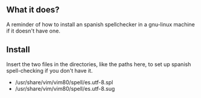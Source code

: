 <!---  -->
<!---       dP                dP       dP                                                          dP          -->
<!---       88                88       88                                                          88          -->
<!---       88d888b. .d8888b. 88d888b. 88d888b. .d8888b. .d8888b. .d8888b. .d8888b. .d8888b. .d888b88 .d8888b. -->
<!---       88'  `88 88'  `88 88'  `88 88'  `88 88ooood8 Y8ooooo. 88'  `"" 88'  `"" 88'  `88 88'  `88 88ooood8 -->
<!---       88    88 88.  .88 88.  .88 88.  .88 88.  ...       88 88.  ... 88.  ... 88.  .88 88.  .88 88.  ... -->
<!---       dP    dP `88888P' 88Y8888' 88Y8888' `88888P' `88888P' `88888P' `88888P' `88888P' `88888P8 `88888P' -->
<!---                                                                                                    -->
<!---                                                                                             -->
<!---                                   i8@@8Li.                t@8000                                   -->
<!---                                 .GitL:::GGGC;             G8ifGt80LtL11,.                          -->
<!---                                  C,Li;i8i;Ci:ti  i11i:;i::i00ii;;ifffi;;f@8                        -->
<!---                                  ,L;0L88iCf;L01f.   ,;  ifG0101f0t:;:;;;1GC                        -->
<!---                                    t@80CL0LfC,    ,1i :;ii CGti1;G8fi::fCiL:                       -->
<!---                                      L0C11tGf;      ,1;   L .;:.         Lii                       -->
<!---                                      ,i0fLGt;f1.    t:                    1.                       -->
<!---                                    ;0C8Li;t88L;:,,i  :t,          :1 .,  .t                        -->
<!---                                  18i;i;1fC8tL,      .             ,  1. :L                         -->
<!---                                1C:;G8Gf;f;             ::::      ;LG0t. iLG0CCi                    -->
<!---            ..t0fC0tGt,       iC:ifCGCt:             ;,    ;L  i G1G0C11CLCL1C88CGti                -->
<!---          ,Li;G01f01C::GC.   C8G1;:;:;              t           ii8@@@@@C  ;G81iGfitCtt1tf:         -->
<!---        .CiGtL,      :0:;8: Gi:i08@8.           ..                .ifft,       iL:.       .1        -->
<!---       .0CLfi          Ct;;08Cffti1.          .,                                f.  i   it:         -->
<!---       t1i:L            0GLf:::;;;i          ;.                                 i  :.  ;   ::       -->
<!---       0@@@;            ,iGt:::;:1          f                                    ;; ,i  i1ti        -->
<!---       C@@@.             18888@@8C         .f     :t11:                               t. i          -->
<!---       .8@0               G;:::;C8f      :;.L   ,i   , f                                            -->
<!---                          ff:C8L;;;: t81,:8::f..f    @1 1                                           -->
<!---                          G0i:::i8L10@8,,ff,f0L0. t@,.f.1                                           -->
<!---                           C1:18L:i8;88,:Lf8t:f:   : Lt:.                                           -->
<!---                           ,80C:::8t:L8f:G@G,:L   ,@8  i   ;i.                                      -->
<!---                            ,8:::t8i::C8C1@8CfG   f@G i ;;    ;1                                    -->
<!---                              tC:t8f::,;C8C1L0f     .G1f..1 G@,1                                    -->
<!---                                i0t01::::::f01,f1,iG0;1  Gf    1                                    -->
<!---                                   :tC00Lt:.      ;G,       8L1.           -->
<!---                          .LG:;                    f.  f@@1  t.            -->
<!---                      ,;.0ttC::::                   L   :t: ,:             -->
<!---                 i;ftttttttt8:::;                    .L.  :1.              -->
<!---             .:Gtttttfttttttttf;::;                                        -->
<!---         i8tttttft::Cttttttttt;::::                                        -->
<!---         tttC,.;;:::::fttttttttt::::;                                      -->
<!---       ,::1Lt8;:::::::tttttttttt;:::f                                      -->
<!---     8:0tttttttG;::::::;tttttttttt:::;                                     -->
<!---   CtfttttttttttG::::::::tttttttttt:::i                                    -->
<!---   ttttttttttttttt:::::::;tttttttttC:::                                    -->
<!---    Gtttttttttttttt:::::::Gtttttttttf::t                                   -->
<!---    .ttttttttttttttt:L.Cii;tttttttttL;f1                                   -->
<!---     Lttttttttttttttfift,8ttttttttff            -->
<!---      Gttttttttttttt0fttttttttt,                -->
<!---       tttttttt1GGttCtLtG8G                     -->
<!---        .1ft.i,.  t18i           GGGf;;;:::::;::i;:;C  -->
<!---                t          .ifi:::;:;1fft11if;L11LLf1itC8fi   -->
<!---                   ;  C8LttttCCLttttttttG1ft1f        -->
<!---                   :         t                             -->
<!---                  ;         ;                 Template-name    vim-spellchecker-configuration-reminder		 -->
<!---                 L        t                 -->
<!---               C       t                      	    Author	 Lucas_C/llucbrell/hobbescode         -->
<!---                 8    C                       -->
<!---                 ;Ct                          	    License    	GNU-license        -->
<!---  -->
<!---  -->




## What it does?

A reminder of how to install an spanish spellchecker in a gnu-linux machine if it doesn't have one.

## Install

Insert the two files in the directories, like the paths here, to set up spanish spell-checking if you don't have it. 

* /usr/share/vim/vim80/spell/es.utf-8.spl
* /usr/share/vim/vim80/spell/es.utf-8.sug
